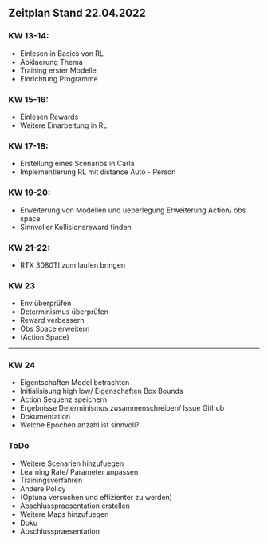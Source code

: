 ## Zeitplan Stand 22.04.2022

### KW 13-14:
- Einlesen in Basics von RL 
- Abklaerung Thema 
- Training erster Modelle 
- Einrichtung Programme 

### KW 15-16:
- Einlesen Rewards 
- Weitere Einarbeitung in RL 


### KW 17-18:
- Erstellung eines Scenarios in Carla 
- Implementierung RL mit distance Auto - Person 

### KW 19-20:
- Erweiterung von Modellen und ueberlegung Erweiterung Action/ obs space 
- Sinnvoller Kollisionsreward finden

### KW 21-22:
- RTX 3080TI zum laufen bringen


### KW 23
- Env überprüfen
- Determinismus überprüfen
- Reward verbessern 
- Obs Space erweitern 
- (Action Space)

<hr>

### KW 24
- Eigentschaften Model betrachten 
- Initialisisung high low/ Eigenschaften Box Bounds 
- Action Sequenz speichern 
- Ergebnisse Determinismus zusammenschreiben/ Issue Github
- Dokumentation 
- Welche Epochen anzahl ist sinnvoll? 

### ToDo 
- Weitere Scenarien hinzufuegen 
- Learning Rate/ Parameter anpassen 
- Trainingsverfahren
- Andere Policy 
- (Optuna versuchen und effizienter zu werden)
- Abschlusspraesentation erstellen
- Weitere Maps hinzufuegen 
- Doku
- Abschlusspraesentation
